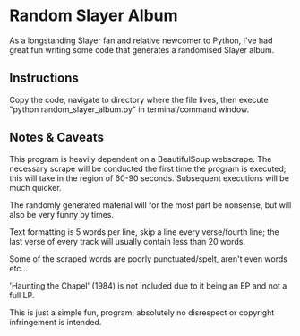 Random Slayer Album
=================

As a longstanding Slayer fan and relative newcomer to Python, I've had great fun writing some code that generates a randomised Slayer album.


Instructions
------------
Copy the code, navigate to directory where the file lives, then execute "python random_slayer_album.py" in terminal/command window.


Notes & Caveats
---------------
This program is heavily dependent on a BeautifulSoup webscrape. The necessary scrape will be conducted the first time the program is executed;
this will take in the region of 60-90 seconds. Subsequent executions will be much quicker.

The randomly generated material will for the most part be nonsense, but will also be very funny by times.

Text formatting is 5 words per line, skip a line every verse/fourth line; the last verse of every track will usually contain less than 20 words.

Some of the scraped words are poorly punctuated/spelt, aren't even words etc...

'Haunting the Chapel' (1984) is not included due to it being an EP and not a full LP.

This is just a simple fun, program; absolutely no disrespect or copyright infringement is intended.
